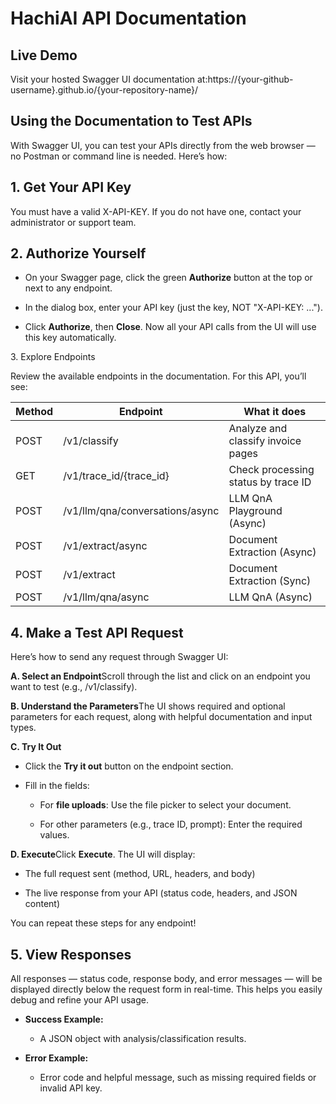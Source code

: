 HachiAI API Documentation
=========================

Live Demo
---------

Visit your hosted Swagger UI documentation at:https://{your-github-username}.github.io/{your-repository-name}/

Using the Documentation to Test APIs
------------------------------------

With Swagger UI, you can test your APIs directly from the web browser — no Postman or command line is needed. Here’s how:

1\. Get Your API Key
--------------------

You must have a valid X-API-KEY. If you do not have one, contact your administrator or support team.

2\. Authorize Yourself
----------------------

*   On your Swagger page, click the green **Authorize** button at the top or next to any endpoint.
    
*   In the dialog box, enter your API key (just the key, NOT "X-API-KEY: ...").
    
*   Click **Authorize**, then **Close**. Now all your API calls from the UI will use this key automatically.
    

3\. Explore Endpoints

Review the available endpoints in the documentation. For this API, you’ll see:

Method|Endpoint|What it does|
------|--------|------------|
POST| /v1/classify| Analyze and classify invoice pages|
GET | /v1/trace\_id/{trace\_id}| Check processing status by trace ID|
POST| /v1/llm/qna/conversations/async| LLM QnA Playground (Async) |
POST| /v1/extract/async | Document Extraction (Async) |
POST| /v1/extract | Document Extraction (Sync) |
POST| /v1/llm/qna/async | LLM QnA (Async)|


4\. Make a Test API Request
---------------------------

Here’s how to send any request through Swagger UI:

**A. Select an Endpoint**Scroll through the list and click on an endpoint you want to test (e.g., /v1/classify).

**B. Understand the Parameters**The UI shows required and optional parameters for each request, along with helpful documentation and input types.

**C. Try It Out**

*   Click the **Try it out** button on the endpoint section.
    
*   Fill in the fields:
    
    *   For **file uploads**: Use the file picker to select your document.
        
    *   For other parameters (e.g., trace ID, prompt): Enter the required values.
        

**D. Execute**Click **Execute**. The UI will display:

*   The full request sent (method, URL, headers, and body)
    
*   The live response from your API (status code, headers, and JSON content)
    

You can repeat these steps for any endpoint!

5\. View Responses
------------------

All responses — status code, response body, and error messages — will be displayed directly below the request form in real-time. This helps you easily debug and refine your API usage.

*   **Success Example:**
    
    *   A JSON object with analysis/classification results.
        
*   **Error Example:**
    
    *   Error code and helpful message, such as missing required fields or invalid API key.